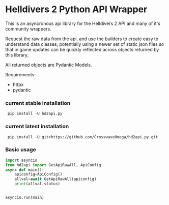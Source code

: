 # Helldivers 2 Python API Wrapper

This is an asyncronous api library for the Helldivers 2 API and many of it's community wrappers.

Request the raw data from the api, and use the builders to create easy to understand data classes, potentially using a newer set of static json files so that in game updates can be quickly reflected across objects returned by this library.

All returned objects are Pydantic Models.

Requirements:
 * httpx
 * pydantic


### current stable installation
```
 pip install -U hd2api.py
```
### current latest installation
```
 pip install -U git+https://github.com/CrosswaveOmega/hd2api.py.git
```


### Basic usage
```python
import asyncio
from hd2api import GetApiRawAll, ApiConfig
async def main():
    apiconfig=ApiConfig()
    allval=await GetApiRawAll(apiconfig)
    print(allval.status)


asyncio.run(main)
```